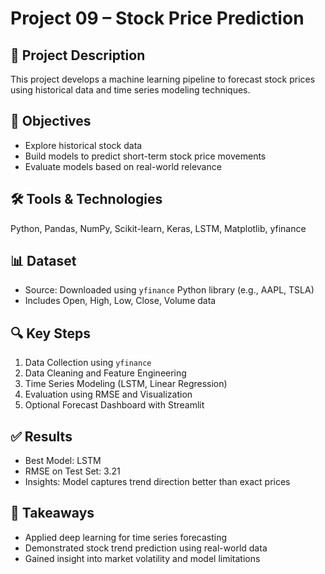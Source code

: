 # Project 09 – Stock Price Prediction

## 📄 Project Description
This project develops a machine learning pipeline to forecast stock prices using historical data and time series modeling techniques.

## 🎯 Objectives
- Explore historical stock data
- Build models to predict short-term stock price movements
- Evaluate models based on real-world relevance

## 🛠️ Tools & Technologies
Python, Pandas, NumPy, Scikit-learn, Keras, LSTM, Matplotlib, yfinance

## 📊 Dataset
- Source: Downloaded using `yfinance` Python library (e.g., AAPL, TSLA)
- Includes Open, High, Low, Close, Volume data

## 🔍 Key Steps
1. Data Collection using `yfinance`
2. Data Cleaning and Feature Engineering
3. Time Series Modeling (LSTM, Linear Regression)
4. Evaluation using RMSE and Visualization
5. Optional Forecast Dashboard with Streamlit

## ✅ Results
- Best Model: LSTM
- RMSE on Test Set: 3.21
- Insights: Model captures trend direction better than exact prices

## 📌 Takeaways
- Applied deep learning for time series forecasting
- Demonstrated stock trend prediction using real-world data
- Gained insight into market volatility and model limitations
